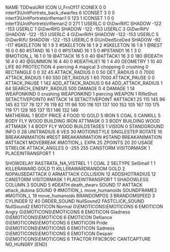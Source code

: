 NAME 			TDDwaURif
ICON 			U_FrnOf17
ICONEX 0 0 interf3\UnitPortrets\_back_dwarfes 6
ICONSET 3 0 0 interf3\UnitPortrets\rifleman1 0 123 1
ICONSET 1 0 0 interf3\UnitPortrets\rifleman2 0 271 1
USERLC 			0 G\DwrRifC SHADOW -122 -153
USERLC 			1 G\DwrRifG SHADOW -122 -153
USERLC 			3 G\DwrRifV SHADOW -122 -153
USERLC 			4 G\DwrRifH SHADOW -122 -153
USERLC 			5 G\DwrRifU SHADOW -122 -153
USERLC 			9 G\UnDedSceDed SHADOW -92 -117
#SKELETON               16 1 9 3
#SKELETON               16 1 9 2
#SKELETON               16 1 9 1
@REST      		16 0 0 80
#STAND     		16 1 0 0
#PSTAND    		16 1 5 0
#PSTAND1                16 1 3 0  
@MOTION_L  		16 1 0 19
@ATTACK    		16 5 0 40
@ATTACK1		16 3 0 180
@DEATH     		16 4 0 40
@SUMMON     		16 4 40 0 
#DEATHLIE1 		16 1 4 40
GEOMETRY 		1 10 40
LIFE     		60
PROTECTION 		4 piercing 4 magical 3 chopping 0 crushing 0
RECTANGLE 		0 0 32 45
ATTACK_RADIUS 		0 0 50
DET_RADIUS 		0 0 7000
ATTACK_RADIUS 		1 60 550
DET_RADIUS 		1 60 7000
ATTACK_PAUSE 		0 0
ATTACK_PAUSE 		1 142
ADD_ATTACK_RADIUS 	0 64
ADD_ATTACK_RADIUS 	1 64
SEARCH_ENEMY_RADIUS 	500
DAMAGE   		0 4
DAMAGE			1 14
WEAPONKIND		0 crushing
WEAPONKIND 		1 piercing
WEAPON                  1 RifleShot
SETACTIVEPOINT0 	#ATTACK 14
SETACTIVEPOINT		#ATTACK1 25 115 145 96 145 82 137 76 127 76 119 82 111 96 100 116 101 137 100 152 105 167 110 175 119 171 129 165 137 151 146 132 146  
MATHERIAL 		1 BODY
PRICE 			4 FOOD 10 GOLD 5 IRON 5 COAL 5
CANKILL 		5 BODY FLY WOOD BUILDING IRON
ATTMASK                 0 3 BODY BUILDING WOOD
ATTMASK 		1 4 BODY FLY WOOD
BUILDSTAGES 	 1
VISION 			0
STANDGROUND
INFO 			0 28
UNITRADIUS 		8
VES 			30
MOTIONSTYLE 		SINGLESTEP
ROTATE 			16
BREAKANIMATION 		#REST
BREAKANIMATION 		#STAND
BREAKANIMATION 		#ATTACK1
MOVEBREAK 		#MOTION_L
EXPA 			25
ZPOINTS			20 20
USAGE STRELOK
ATTACK_ANGLES		0 -255 255
CANSTORM
VISITORMASK 1
PLACEINTRANSPORT 1

SHOWDELAY
RASTRATA_NA_VISTREL 1 1 COAL 2
SELTYPE SelSmall 1 1
KILLERAWARD             GOLD 11
KILLERAWARDRANDOM       GOLD 2
NOPAUSEDATTACK 0
ARMATTACK
COLLISION 12
ADDSHOTRADIUS 12
CANSTORM
VISITORMASK 1
PLACEINTRANSPORT 1
SHADOWLESS
COLUMN 3
SOUND 5 #DEATH death_dwarv
SOUND 17 #ATTACK attack_dubina
SOUND 9 #MOTION_L move_humanoids
SOUNDFRAME2 #MOTION_L 19 move_humanoids
BRANDOMPOS 3
BRANDOMSPEED 3
CYLINDER 12 40
ORDER_SOUND NullSound2
FASTCLICK_SOUND NullSound2
EMOTICON Normal G\EMOTICONS\EMOTICONS 6
EMOTICON Angry G\EMOTICONS\EMOTICONS 6
EMOTICON Gladness G\EMOTICONS\EMOTICOS 6
EMOTICON Defiance G\EMOTICONS\EMOTICONS 6
EMOTICON Pride G\EMOTICONS\EMOTICONS 6
EMOTICON Sadness G\EMOTICONS\EMOTICONS 6
EMOTICON Despair G\EMOTICONS\EMOTICONS 6
TFACTOR FF9C9C9C
CANTCAPTURE
NO_HUNGRY
[END]
